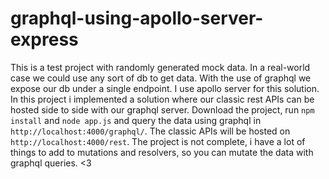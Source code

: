 # graphql-using-apollo-server-express

This is a test project with randomly generated mock data.
In a real-world case we could use any sort of db to get data.
With the use of graphql we expose our db under a single endpoint.
I use apollo server for this solution. In this project i implemented a 
solution where our classic rest APIs can be hosted side to side with our graphql server.
Download the project, run `npm install` and `node app.js` and query the data using graphql 
in `http://localhost:4000/graphql/`. The classic APIs will be hosted on `http://localhost:4000/rest`.
The project is not complete, i have a lot of things to add to mutations and resolvers, so you can 
mutate the data with graphql queries. <3
